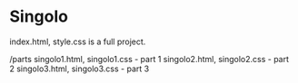 # Singolo

index.html, style.css is a full project.

/parts
singolo1.html, singolo1.css - part 1
singolo2.html, singolo2.css - part 2
singolo3.html, singolo3.css - part 3